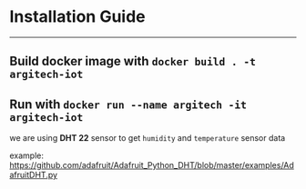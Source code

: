 # Installation Guide

---
Build docker image with 
`docker build . -t argitech-iot`
---
Run with
`docker run --name argitech -it argitech-iot`
---
we are using **DHT 22** sensor to get `humidity` and `temperature` sensor data

example: https://github.com/adafruit/Adafruit_Python_DHT/blob/master/examples/AdafruitDHT.py